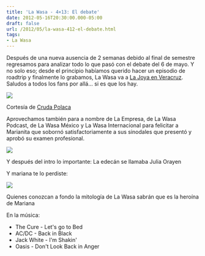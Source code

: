 ```yaml
---
title: 'La Wasa - 4×13: El debate'
date: 2012-05-16T20:30:00.000-05:00
draft: false
url: /2012/05/la-wasa-412-el-debate.html
tags: 
- La Wasa
---
```


Después de una nueva ausencia de 2 semanas debido al final de semestre regresamos para analizar todo lo que pasó con el debate del 6 de mayo. Y no solo eso; desde el principio habíamos querido hacer un episodio de roadtrip y finalmente lo grabamos, La Wasa va a [La Joya en Veracruz](http://g.co/maps/me7g9). Saludos a todos los fans por allá... si es que los hay.

  

[![](https://lh3.ggpht.com/-AXvKoZ12VP0/T59PqFGp9PI/AAAAAAAAAO8/WWzLFNucfXA/s400/Final%25233+1.png)](http://4.bp.blogspot.com/-AXvKoZ12VP0/T59PqFGp9PI/AAAAAAAAAO8/WWzLFNucfXA/s1600/Final%25233+1.png)

Cortesía de [Cruda Polaca](http://www.la-wasa.com/2012/04/cruda-polaca-3-promesas-vacios-y.html)

  

Aprovechamos también para a nombre de La Empresa, de La Wasa Podcast, de La Wasa México y La Wasa Internacional para felicitar a Marianita que sobornó satisfactoriamente a sus sinodales que presentó y aprobó su examen profesional.

  

  

  

  

  

[![](http://guanabee.com/media/uploads/pictures_of_julia_orayen_the_mexican_presidential_debate_model__former_playboy_playmate_small.jpg)](http://guanabee.com/media/uploads/pictures_of_julia_orayen_the_mexican_presidential_debate_model__former_playboy_playmate_small.jpg)

Y después del intro lo importante: La edecán se llamaba Julia Orayen

Y mariana te lo perdiste:  
  

[![](https://lh3.ggpht.com/-Dt9ree5Zrmo/UKG4UnqvFVI/AAAAAAAACCY/4rYY84vxE-g/s1600/IMG_0592.JPG)](http://3.bp.blogspot.com/-Dt9ree5Zrmo/UKG4UnqvFVI/AAAAAAAACCY/4rYY84vxE-g/s1600/IMG_0592.JPG)

Quienes conozcan a fondo la mitología de La Wasa sabrán que es la heroína de Mariana

  

  
  

En la música:

*   The Cure - Let's go to Bed
*   AC/DC - Back in Black
*   Jack White - I'm Shakin'
*   Oasis - Don't Look Back in Anger